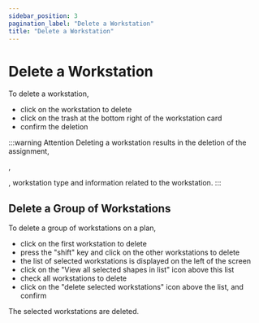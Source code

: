 ```yaml
---
sidebar_position: 3
pagination_label: "Delete a Workstation"
title: "Delete a Workstation"
---
```

# Delete a Workstation

To delete a workstation,

-   click on the workstation to delete
-   click on the trash at the bottom right of the workstation card
-   confirm the deletion

:::warning Attention
Deleting a workstation results in the deletion of the assignment, <P code="workplace:costCenter" />, <P code="workplace:organization" />, workstation type and information related to the workstation.
:::

## Delete a Group of Workstations

To delete a group of workstations on a plan,

-   click on the first workstation to delete
-   press the "shift" key and click on the other workstations to delete
-   the list of selected workstations is displayed on the left of the screen
-   click on the "View all selected shapes in list" icon above this list
-   check all workstations to delete
-   click on the "delete selected workstations" icon above the list, and confirm

The selected workstations are deleted.